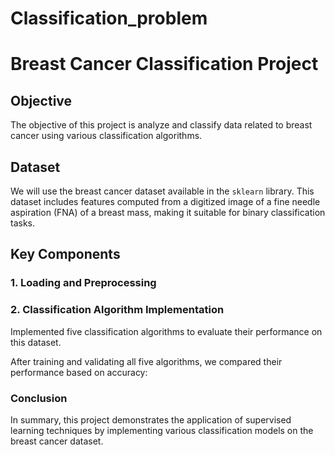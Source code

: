 # Classification_problem
# Breast Cancer Classification Project  

## Objective  

The objective of this project is  analyze and classify data related to breast cancer using various classification algorithms.  

## Dataset  

We will use the breast cancer dataset available in the `sklearn` library. This dataset includes features computed from a digitized image of a fine needle aspiration (FNA) of a breast mass, making it suitable for binary classification tasks.  

## Key Components  

### 1. Loading and Preprocessing 
### 2. Classification Algorithm Implementation 

Implemented five classification algorithms to evaluate their performance on this dataset.  

After training and validating all five algorithms, we compared their performance based on accuracy:  

### Conclusion  

In summary, this project demonstrates the application of supervised learning techniques by implementing various classification models on the breast cancer dataset.
